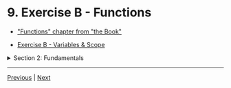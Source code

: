 # 9. Exercise B - Functions

-   ["Functions" chapter from "the Book"](https://doc.rust-lang.org/book/ch03-03-how-functions-work.html)

-   [Exercise B - Variables & Scope](https://github.com/CleanCut/ultimate_rust_crash_course/tree/main/exercise/b_functions)

<details>
  <summary> Section 2: Fundamentals </summary>

  - [Codebase: s2_exercise_b](../codebase/s2_exercise_b/)

</details>

---

[Previous](./8_Functions.md) | [Next]()